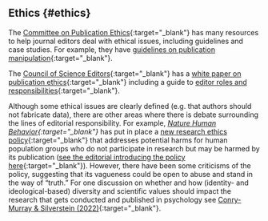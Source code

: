 ## Ethics {#ethics}

The [Committee on Publication Ethics](https://publicationethics.org/){:target="_blank"} has many resources to help journal editors deal with ethical issues, including guidelines and case studies. For example, they have [guidelines on publication manipulation](https://publicationethics.org/files/Systematic_manipulation_of_the_publication_process.pdf){:target="_blank"}.

The [Council of Science Editors](https://www.councilscienceeditors.org/){:target="_blank"} has a [white paper on publication ethics](https://www.councilscienceeditors.org/resource-library/editorial-policies/white-paper-on-publication-ethics/){:target="_blank"} including a guide to [editor roles and responsibilities](https://www.councilscienceeditors.org/resource-library/editorial-policies/white-paper-on-publication-ethics/2-1-editor-roles-and-responsibilities/){:target="_blank"}.

Although some ethical issues are clearly defined (e.g. that authors should not fabricate data), there are other areas where there is debate surrounding the lines of editorial responsibility. For example, *[Nature Human Behavior](https://www.nature.com/nathumbehav/){:target="_blank"}* has put in place a [new research ethics policy](https://www.nature.com/nature-portfolio/editorial-policies/ethics-and-biosecurity){:target="_blank"} that addresses potential harms for human population groups who do not participate in research but may be harmed by its publication ([see the editorial introducing the policy here](https://www.nature.com/articles/s41562-022-01443-2){:target="_blank"}). However, there have been some criticisms of the policy, suggesting that its vagueness could be open to abuse and stand in the way of “truth.” For one discussion on whether and how (identity- and ideological-based) diversity and scientific values should impact the research that gets conducted and published in psychology see [Conry-Murray & Silverstein (2022)](https://doi.org/10.31234/osf.io/cskg2){:target="_blank"}.